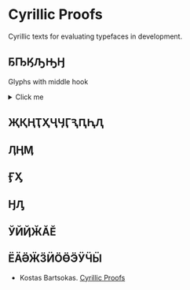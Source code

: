 # Cyrillic Proofs  
  
Cyrillic texts for evaluating typefaces in development. 
  
## ҔҦӃԠԢӇ  
  Glyphs with middle hook
  
<details>
  <summary>Click me</summary>  
    
| Code | Char | Language |  
|:---- |:---- |:---- |  
| uni0494 | Ҕ | Abkhaz, Yakut |  
| uni04A6 | Ҧ | Abkhaz |  
| uni04C3 | Ӄ | Chukchi, Koryak, Alyutor, Itelmen, Yukaghir, Yupik, Aleut, Nivkh, Ket, Tofalar, Selkup |  
| uni0520 | Ԡ | Abkhaz, Chuvash |  
| uni0522 | Ԣ | Chuvash |  
</details>  
  
  
## ҖҚҢҬҲҶӋӶԆԤԦԮ  
## ӅӉӍ  
## ӺӼ  
## ӇԒ  
## ЎЙҊӁӐӖ  
## ЁӒӚӜӞӤӦӪӬӰӴӸ  
  
    
+ Kostas Bartsokas. [Cyrillic Proofs](https://github.com/kosbarts/Commissioner/tree/master/documentation/proofs/Cyrillic%20Proofs)  
  